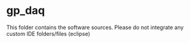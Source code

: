 # gp_daq
This folder contains the software sources.
Please do not integrate any custom IDE folders/files (eclipse)
